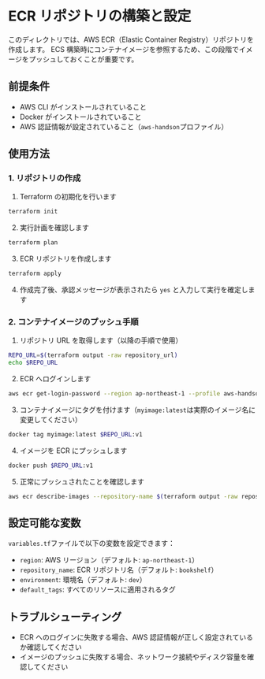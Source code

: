 # ECR リポジトリの構築と設定

このディレクトリでは、AWS ECR（Elastic Container Registry）リポジトリを作成します。
ECS 構築時にコンテナイメージを参照するため、この段階でイメージをプッシュしておくことが重要です。

## 前提条件

- AWS CLI がインストールされていること
- Docker がインストールされていること
- AWS 認証情報が設定されていること（`aws-handson`プロファイル）

## 使用方法

### 1. リポジトリの作成

1. Terraform の初期化を行います

```bash
terraform init
```

2. 実行計画を確認します

```bash
terraform plan
```

3. ECR リポジトリを作成します

```bash
terraform apply
```

4. 作成完了後、承認メッセージが表示されたら `yes` と入力して実行を確定します

### 2. コンテナイメージのプッシュ手順

1. リポジトリ URL を取得します（以降の手順で使用）

```bash
REPO_URL=$(terraform output -raw repository_url)
echo $REPO_URL
```

2. ECR へログインします

```bash
aws ecr get-login-password --region ap-northeast-1 --profile aws-handson | docker login --username AWS --password-stdin $REPO_URL
```

3. コンテナイメージにタグを付けます（`myimage:latest`は実際のイメージ名に変更してください）

```bash
docker tag myimage:latest $REPO_URL:v1
```

4. イメージを ECR にプッシュします

```bash
docker push $REPO_URL:v1
```

5. 正常にプッシュされたことを確認します

```bash
aws ecr describe-images --repository-name $(terraform output -raw repository_name) --profile aws-handson
```

## 設定可能な変数

`variables.tf`ファイルで以下の変数を設定できます：

- `region`: AWS リージョン（デフォルト: `ap-northeast-1`）
- `repository_name`: ECR リポジトリ名（デフォルト: `bookshelf`）
- `environment`: 環境名（デフォルト: `dev`）
- `default_tags`: すべてのリソースに適用されるタグ

## トラブルシューティング

- ECR へのログインに失敗する場合、AWS 認証情報が正しく設定されているか確認してください
- イメージのプッシュに失敗する場合、ネットワーク接続やディスク容量を確認してください
